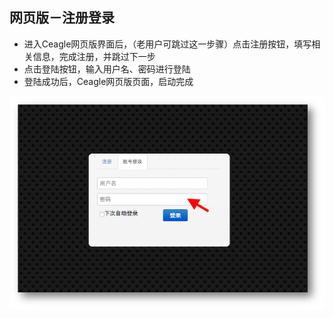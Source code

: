 ## 网页版－注册登录

* 进入Ceagle网页版界面后，（老用户可跳过这一步骤）点击注册按钮，填写相关信息，完成注册，并跳过下一步
* 点击登陆按钮，输入用户名、密码进行登陆
* 登陆成功后，Ceagle网页版页面，启动完成

![image](1.png)